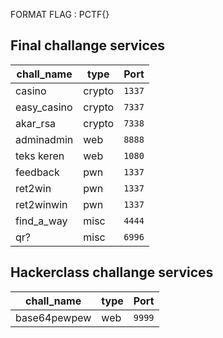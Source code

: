 FORMAT FLAG : PCTF{}

## Final challange services

|chall_name |type   |Port   |
|--         |--     |--     |
|casino     |crypto |`1337` |
|easy_casino|crypto |`7337` |
|akar_rsa   |crypto |`7338` |
|adminadmin |web    |`8888` |
|teks keren |web    |`1080` |
|feedback   |pwn    |`1337` |
|ret2win    |pwn    |`1337` |
|ret2winwin |pwn    |`1337` |
|find_a_way |misc   |`4444` |
|qr?        |misc   |`6996` |


## Hackerclass challange services

|chall_name     |type   |Port   |
|--             |--     |--     |
|base64pewpew   |web    |`9999` |

